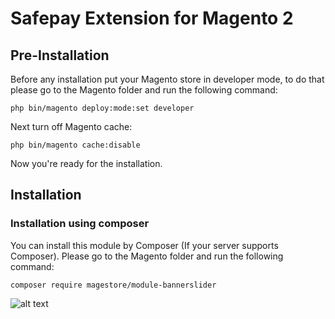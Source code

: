 # Safepay Extension for Magento 2

## Pre-Installation

Before any installation put your Magento store in developer mode, to do that please go to the Magento folder and run the following command:

```php bin/magento deploy:mode:set developer```

Next turn off Magento cache:

```php bin/magento cache:disable```

Now you're ready for the installation.

## Installation

### Installation using composer

You can install this module by Composer (If your server supports Composer). 
Please go to the Magento folder and run the following command:

```composer require magestore/module-bannerslider```


![alt text](http://url/to/img.png)

